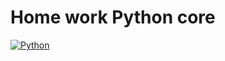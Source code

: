 # Home work Python core  
[![Python](https://img.shields.io/badge/python-3670A0?style=for-the-badge&logo=python&logoColor=ffdd54)](https://www.python.org)
